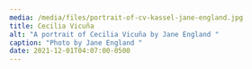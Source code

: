 ```yaml
---
media: /media/files/portrait-of-cv-kassel-jane-england.jpg
title: Cecilia Vicuña
alt: "A portrait of Cecilia Vicuña by Jane England "
caption: "Photo by Jane England "
date: 2021-12-01T04:07:00-0500
---
```

